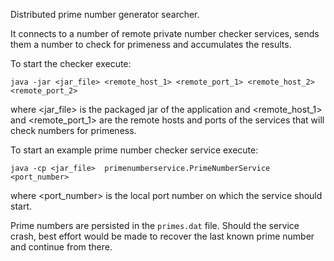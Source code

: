 Distributed prime number generator searcher.

It connects to a number of remote private number checker services, sends them a number to check for primeness and accumulates the results.

To start the checker execute:
```
java -jar <jar_file> <remote_host_1> <remote_port_1> <remote_host_2> <remote_port_2>

```

where <jar_file> is the packaged jar of the application and <remote_host_1> and <remote_port_1> are the remote hosts and ports of the services that will check numbers for primeness.

To start an example prime number checker service execute:
```
java -cp <jar_file>  primenumberservice.PrimeNumberService <port_number>
```

where <port_number> is the local port number on which the service should start.

Prime numbers are persisted in the `primes.dat` file. Should the service crash, best effort would be made to recover the last known prime number and continue from there.
